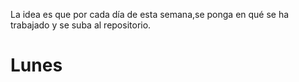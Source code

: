La idea es que por cada día de esta semana,se ponga en qué se ha trabajado y se suba al repositorio.

# Lunes
